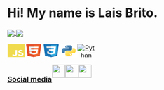 <h1> Hi! My name is Lais Brito. </h1>

<div>
  <a href="https://github.com/laisbrito1">
  <img height="150em"   align="center" src="https://github-readme-stats.vercel.app/api?username=laisbrito1&show_icons=true&theme=tokyonight&include_all_commits=true&count_private=true"/>
  <img height="150em"  align="center" src="https://github-readme-stats.vercel.app/api/top-langs/?username=laisbrito1&layout=compact&langs_count=7&theme=tokyonight" />
</div>
 <br>
<div  align="center"> 
  <div style="display: flex"><br>
  <img  alt="Rafa-Js" height="30" width="40" src="https://raw.githubusercontent.com/devicons/devicon/master/icons/javascript/javascript-plain.svg">
  <img  alt="HTML" height="30" width="40" src="https://raw.githubusercontent.com/devicons/devicon/master/icons/html5/html5-original.svg">
  <img alt="CSS" height="30" width="40" src="https://raw.githubusercontent.com/devicons/devicon/master/icons/css3/css3-original.svg">
  <img  alt="Python" height="30" width="40" src="https://raw.githubusercontent.com/devicons/devicon/master/icons/python/python-original.svg">
   <img  alt="Python" height="30" width="40" src="https://logospng.org/download/figma/figma-2048.png">

 
    
</div>
<br>
  <div style= "display:flex">

  <h3>Social media</h3> 
  <a href="https://www.instagram.com/chrrylai/" target="_blank"><img height="30"  width="30" src="https://cdn-icons-png.flaticon.com/512/87/87390.png" target="_blank"></a>
  <a href="www.linkedin.com/in/laisbrito1" target="_blank"><img height="30"  width="30" src="https://aquilasweb.com.br/wp-content/uploads/2017/07/Aquilas-WEB-Linkedin-Logo.jpg" target="_blank"></a>
    <a href="https://twitter.com/pxlrss" target="_blank"><img height="30"  width="30" src="https://cdn-icons-png.flaticon.com/512/60/60580.png" target="_blank"></a>
  </div>

 
 
</div>
 

